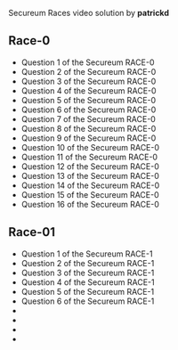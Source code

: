 Secureum Races video solution by **patrickd**

## Race-0
- Question 1 of the Secureum RACE-0
- Question 2 of the Secureum RACE-0
- Question 3 of the Secureum RACE-0
- Question 4 of the Secureum RACE-0
- Question 5 of the Secureum RACE-0
- Question 6 of the Secureum RACE-0
- Question 7 of the Secureum RACE-0
- Question 8 of the Secureum RACE-0
- Question 9 of the Secureum RACE-0
- Question 10 of the Secureum RACE-0
- Question 11 of the Secureum RACE-0
- Question 12 of the Secureum RACE-0
- Question 13 of the Secureum RACE-0
- Question 14 of the Secureum RACE-0
- Question 15 of the Secureum RACE-0
- Question 16 of the Secureum RACE-0

## Race-01
- Question 1 of the Secureum RACE-1
- Question 2 of the Secureum RACE-1
- Question 3 of the Secureum RACE-1
- Question 4 of the Secureum RACE-1
- Question 5 of the Secureum RACE-1
- Question 6 of the Secureum RACE-1
-
-
-
-

